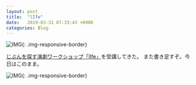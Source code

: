 ```yaml
---
layout: post
title:  "lIfe"
date:   2019-03-31 07:33:43 +0900
categories: Blog
---
```




![IMG]({{site.baseurl}}/img/20190331_01.jpg){: .img-responsive-border} 


[じぶんを探す演劇ワークショップ「lIfe」](https://twitter.com/find_life_2019)を受講してきた。
また書き足すぞ。今日はこのまま。


![IMG]({{site.baseurl}}/img/20190331_02.JPG){: .img-responsive-border} 


